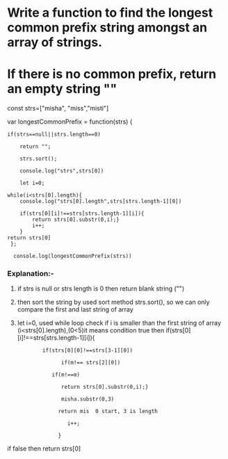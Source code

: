 # Write a function to find the longest common prefix string amongst an array of strings.
# If there is no common prefix, return an empty string ""

const strs=["misha", "miss","misti"]

var longestCommonPrefix = function(strs) {

    if(strs==null||strs.length==0)
    
        return "";
        
        strs.sort();
        
        console.log("strs",strs[0])
        
        let i=0;
    
    while(i<strs[0].length){
        console.log("strs[0].length",strs[strs.length-1][0])
        
        if(strs[0][i]!==strs[strs.length-1][i]){
            return strs[0].substr(0,i);}
            i++;
        }     
    return strs[0]
     };

      console.log(longestCommonPrefix(strs))

### Explanation:-
1. if strs is null or strs length is 0 then return blank string ("")
2. then sort the string by used sort method strs.sort(), so we can only compare the first and last string of array 
3. let i=0, used while loop check if i is smaller than the first string of array (i<strs[0].length),(0<5)it means condition true then 
                 if(strs[0][i]!==strs[strs.length-1][i]){
                 
               if(strs[0][0]!==strs[3-1][0])

                     if(m!== strs[2][0])

                  if(m!==m)
                             
                     return strs[0].substr(0,i);}
                     
                     misha.substr(0,3)
                                        
                    return mis  0 start, 3 is length

                       i++;
                       
                    }
                    
if false then return strs[0]

